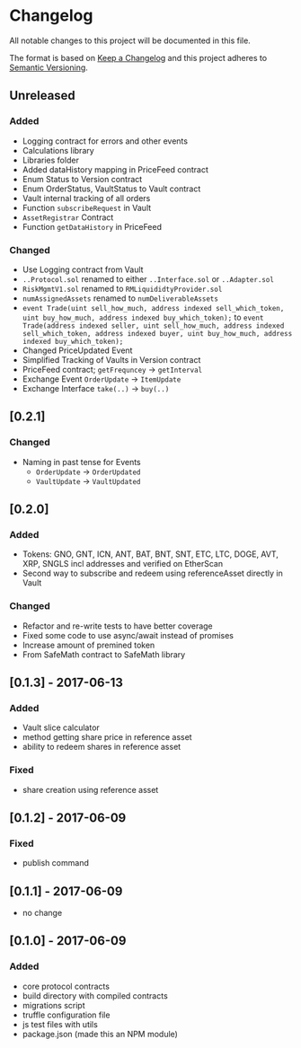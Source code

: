 # Changelog
All notable changes to this project will be documented in this file.

The format is based on [Keep a Changelog](http://keepachangelog.com/en/1.0.0/)
and this project adheres to [Semantic Versioning](http://semver.org/spec/v2.0.0.html).

## Unreleased

### Added
- Logging contract for errors and other events
- Calculations library
- Libraries folder
- Added dataHistory mapping in PriceFeed contract
- Enum Status to Version contract
- Enum OrderStatus, VaultStatus to Vault contract
- Vault internal tracking of all orders
- Function `subscribeRequest` in Vault
- `AssetRegistrar` Contract
- Function `getDataHistory` in PriceFeed

### Changed
- Use Logging contract from Vault
- `..Protocol.sol` renamed to either `..Interface.sol` or `..Adapter.sol`
- `RiskMgmtV1.sol` renamed to `RMLiquididtyProvider.sol`
- `numAssignedAssets` renamed to `numDeliverableAssets`
- `event Trade(uint sell_how_much, address indexed sell_which_token,
    uint buy_how_much, address indexed buy_which_token);`
    to `event Trade(address indexed seller, uint sell_how_much, address indexed sell_which_token,
    address indexed buyer, uint buy_how_much, address indexed buy_which_token);`
- Changed PriceUpdated Event
- Simplified Tracking of Vaults in Version contract
- PriceFeed contract; `getFrequncey` -> `getInterval`
- Exchange Event `OrderUpdate` -> `ItemUpdate`
- Exchange Interface `take(..)` -> `buy(..)`

## [0.2.1]

### Changed
- Naming in past tense for Events
  - `OrderUpdate` -> `OrderUpdated`
  - `VaultUpdate` -> `VaultUpdated`

## [0.2.0]
### Added
- Tokens: GNO, GNT, ICN, ANT, BAT, BNT, SNT, ETC, LTC, DOGE, AVT, XRP, SNGLS incl addresses and verified on EtherScan
- Second way to subscribe and redeem using referenceAsset directly in Vault

### Changed
- Refactor and re-write tests to have better coverage
- Fixed some code to use async/await instead of promises
- Increase amount of premined token
- From SafeMath contract to SafeMath library

## [0.1.3] - 2017-06-13
### Added
- Vault slice calculator
- method getting share price in reference asset
- ability to redeem shares in reference asset

### Fixed
- share creation using reference asset

## [0.1.2] - 2017-06-09
### Fixed
- publish command

## [0.1.1] - 2017-06-09
- no change

## [0.1.0] - 2017-06-09
### Added
- core protocol contracts
- build directory with compiled contracts
- migrations script
- truffle configuration file
- js test files with utils
- package.json (made this an NPM module)
